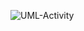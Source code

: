 ![UML-Activity](http://www.plantuml.com/plantuml/proxy?cache=no&src=https://raw.githubusercontent.com/oleksandrblazhko/ai-212-chervenkova/ai-212-chervenkova-with_laboratory_work_7/2-SoftwareDesign/2.7-PlantUML/UML-Activity.puml)
